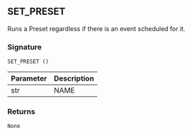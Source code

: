 ## SET\_PRESET

Runs a Preset regardless if there is an event scheduled for it.


### Signature

`SET_PRESET ()`


| Parameter | Description |
| --- | --- |
| str | NAME |


### Returns

`None`


